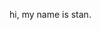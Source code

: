 hi, my name is stan. 

<!---
fnafpilled/fnafpilled is a ✨ special ✨ repository because its `README.md` (this file) appears on your GitHub profile.
You can click the Preview link to take a look at your changes.
--->
